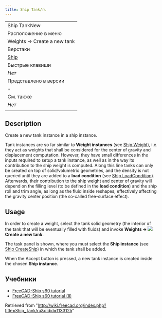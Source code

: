 ```yaml
---
title: Ship Tank/ru
---
```

|  |
| --- |
| Ship TankNew |
| Расположение в меню |
| Weights → Create a new tank |
| Верстаки |
| [Ship](/Ship_Workbench/ru "Ship Workbench/ru") |
| Быстрые клавиши |
| *Нет* |
| Представлено в версии |
| - |
| См. также |
| *Нет* |
|  |

## Description

Create a new tank instance in a ship instance.

Tank instances are so far similar to **Weight instances** (see [Ship Weight](/Ship_Weight "Ship Weight")), i.e. they act as weights that shall be considered for the center of gravity and displacement computation. However, they have small differences in the inputs required to setup a tank instance, as well as in the way its contribution to the ship weight is computed. Along this line tanks can only be created on top of solid/volumetric geometries, and the density is not queried until they are added to a **load condition** (see [Ship LoadCondition](/Ship_LoadCondition "Ship LoadCondition")). Afterwards, their contribution to the ship weight and center of gravity will depend on the filling level (to be defined in the **load condition**) and the ship roll and trim angle, as long as the fluid inside reshapes, effectively affecting the gravity center position (the so-called free-surface effect).

## Usage

In order to create a weight, select the tank solid geometry (the interior of the tank that will be eventually filled with fluids) and invoke **Weights → ![](/images/Ship_Tank.svg) Create a new tank**.

The task panel is shown, where you must select the **Ship instance** (see [Ship CreateShip](/Ship_CreateShip "Ship CreateShip")) in which the tank shall be added.

When the Accept button is pressed, a new tank instance is created inside the chosen **Ship instance**.

## Учебники

* [FreeCAD-Ship s60 tutorial](/FreeCAD-Ship_s60_tutorial/ru "FreeCAD-Ship s60 tutorial/ru")
* [FreeCAD-Ship s60 tutorial (II)](/FreeCAD-Ship_s60_tutorial_(II)/ru "FreeCAD-Ship s60 tutorial (II)/ru")

Retrieved from "<http://wiki.freecad.org/index.php?title=Ship_Tank/ru&oldid=1133125>"